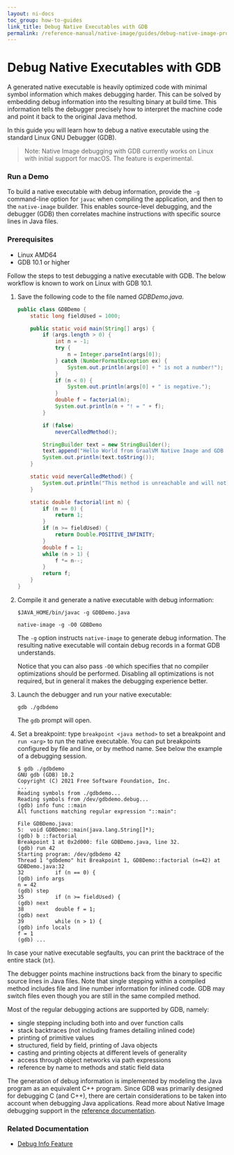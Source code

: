 ```yaml
---
layout: ni-docs
toc_group: how-to-guides
link_title: Debug Native Executables with GDB
permalink: /reference-manual/native-image/guides/debug-native-image-process/
---
```


# Debug Native Executables with GDB

A generated native executable is heavily optimized code with minimal symbol information which makes debugging harder.
This can be solved by embedding debug information into the resulting binary at build time.
This information tells the debugger precisely how to interpret the machine code and point it back to the original Java method.

In this guide you will learn how to debug a native executable using the standard Linux GNU Debugger (GDB).

> Note: Native Image debugging with GDB currently works on Linux with initial support for macOS. The feature is experimental.

### Run a Demo

To build a native executable with debug information, provide the `-g` command-line option for `javac` when compiling the application, and then to the `native-image` builder.
This enables source-level debugging, and the debugger (GDB) then correlates machine instructions with specific source lines in Java files. 

### Prerequisites

- Linux AMD64
- GDB 10.1 or higher

Follow the steps to test debugging a native executable with GDB. The below workflow is known to work on Linux with GDB 10.1.

1. Save the following code to the file named _GDBDemo.java_.

    ```java
    public class GDBDemo {
        static long fieldUsed = 1000;

        public static void main(String[] args) {
            if (args.length > 0) {
                int n = -1;
                try {
                    n = Integer.parseInt(args[0]);
                } catch (NumberFormatException ex) {
                    System.out.println(args[0] + " is not a number!");
                }
                if (n < 0) {
                    System.out.println(args[0] + " is negative.");
                }
                double f = factorial(n);
                System.out.println(n + "! = " + f);
            } 

            if (false)
                neverCalledMethod();

            StringBuilder text = new StringBuilder();
            text.append("Hello World from GraalVM Native Image and GDB in Java.\n");
            System.out.println(text.toString());
        }

        static void neverCalledMethod() {
            System.out.println("This method is unreachable and will not be included in the native executable.");
        }

        static double factorial(int n) {
            if (n == 0) {
                return 1;
            }
            if (n >= fieldUsed) {
                return Double.POSITIVE_INFINITY;
            }
            double f = 1;
            while (n > 1) {
                f *= n--;
            }
            return f;
        }
    }
    ```

2. Compile it and generate a native executable with debug information:

    ```shell 
    $JAVA_HOME/bin/javac -g GDBDemo.java
    ```
    ```shell
    native-image -g -O0 GDBDemo
    ```
    The `-g` option instructs `native-image` to generate debug information. The resulting native executable will contain debug records in a format GDB understands.

    Notice that you can also pass `-O0` which specifies that no compiler optimizations should be performed. Disabling all optimizations is not required, but in general it makes the debugging experience better.

3. Launch the debugger and run your native executable:

    ```shell
    gdb ./gdbdemo
    ```
    The `gdb` prompt will open.
 
4. Set a breakpoint: type `breakpoint <java method>` to set a breakpoint and `run <arg>` to run the native executable. You can put breakpoints configured by file and line, or by method name. See below the example of a debugging session.

    ```shell
    $ gdb ./gdbdemo
    GNU gdb (GDB) 10.2
    Copyright (C) 2021 Free Software Foundation, Inc.
    ...
    Reading symbols from ./gdbdemo...
    Reading symbols from /dev/gdbdemo.debug...
    (gdb) info func ::main
    All functions matching regular expression "::main":

    File GDBDemo.java:
    5:	void GDBDemo::main(java.lang.String[]*);
    (gdb) b ::factorial
    Breakpoint 1 at 0x2d000: file GDBDemo.java, line 32.
    (gdb) run 42
    Starting program: /dev/gdbdemo 42
    Thread 1 "gdbdemo" hit Breakpoint 1, GDBDemo::factorial (n=42) at GDBDemo.java:32
    32	        if (n == 0) {
    (gdb) info args
    n = 42
    (gdb) step
    35	        if (n >= fieldUsed) {
    (gdb) next
    38	        double f = 1;
    (gdb) next
    39	        while (n > 1) {
    (gdb) info locals
    f = 1
    (gdb) ...
    ```

     
In case your native executable segfaults, you can print the backtrace of the entire stack (`bt`).

The debugger points machine instructions back from the binary to specific source lines in Java files. Note that single stepping within a compiled method includes file and line number information for inlined code. GDB may switch files even though you are still in the same compiled method.

Most of the regular debugging actions are supported by GDB, namely:

  - single stepping including both into and over function calls
  - stack backtraces (not including frames detailing inlined code)
  - printing of primitive values
  - structured, field by field, printing of Java objects
  - casting and printing objects at different levels of generality
  - access through object networks via path expressions
  - reference by name to methods and static field data

The generation of debug information is implemented by modeling the Java program as an equivalent C++ program. Since GDB was primarily designed for debugging C (and C++), there are certain considerations to be taken into account when debugging Java applications. 
Read more about Native Image debugging support in the [reference documentation](../DebugInfo.md#special-considerations-for-debugging-java-from-gdb).

### Related Documentation

- [Debug Info Feature](../DebugInfo.md)